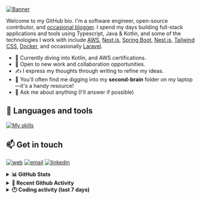 [![Banner](https://raw.githubusercontent.com/wilfriedago/wilfriedago/main/assets/1.png)][website]

Welcome to my GitHub bio. I'm a software engineer, open-source contributor, and [occasional blogger][blog]. I spend my days building full-stack applications and tools using Typescript, Java & Kotlin, and some of the technologies I work with include [AWS](https://aws.amazon.com/fr/), [Next.js](https://nextjs.org/), [Spring Boot](https://spring.io/projects/spring-boot), [Nest.js](https://nestjs.com/), [Tailwind CSS](https://github.com/tailwindlabs/tailwindcss), [Docker](https://www.docker.com/), and occasionally [Laravel](https://laravel.com/).

- 🔭 Currently diving into Kotlin, and AWS certifications.
- 👯 Open to new work and collaboration opportunities.
- ✍️ I express my thoughts through writing to refine my ideas.
- 🧠 You'll often find me digging into my **second-brain** folder on my laptop—it's a handy resource!
- 💬 Ask me about anything (I'll answer if possible)

## 🎨 Languages and tools

[![My skills](https://skillicons.dev/icons?i=typescript,js,nodejs,nest,java,kotlin,spring,python,fastapi,django,aws,docker,vscode,idea,tailwind&perline=15)](https://wilfriedago.dev/about#skills)

## 📫 Get in touch
[![web](https://img.shields.io/badge/WEBSITE-12100E?logo=google-earth&color=282A36)][website]
[![email](https://img.shields.io/badge/MAIL-12100E?logo=mailgun&color=282A36)][mail]
[![linkedin](https://img.shields.io/badge/LINKEDIN-12100E?logo=linkedin&color=282A36)][linkedin]


<details>
  <summary><b>📊 GitHub Stats</b></summary>
	<br/>
	<p align="left">
		<img width="49.5%" src="https://github-readme-stats.vercel.app/api?username=wilfriedago&show_icons=true&count_private=true&title_color=10b981&icon_color=10b981&theme=react&hide_border=true" />
		<img width="49.5%" src="https://streak-stats.demolab.com/?user=wilfriedago&hide_border=true&theme=react&ring=10b981&fire=fff&currStreakNum=fff&sideLabels=10b981&currStreakLabel=10b981&sideNums=fff" />
	</p>
</details>

<details>
  <summary><b>📅 Recent Github Activity</b></summary>
	<br>

<!--RECENT_ACTIVITY:last_update-->
Last Updated: Saturday, July 26th, 2025, 4:33:41 AM
<!--RECENT_ACTIVITY:last_update_end-->

<!--RECENT_ACTIVITY:start-->
1. ⭐ Starred [openmrs/openmrs-esm-form-engine-lib](https://github.com/openmrs/openmrs-esm-form-engine-lib)<br>
2. ⭐ Starred [jetpack-compose/jetpack-compose-awesome](https://github.com/jetpack-compose/jetpack-compose-awesome)<br>
3. ⬆️ Pushed 5 commit(s) to [thewlabs/eslint-config](https://github.com/thewlabs/eslint-config)<br>
4. ⭐ Starred [rolldown/tsdown](https://github.com/rolldown/tsdown)<br>
5. ⬆️ Pushed 21 commit(s) to [wilfriedago/dotfiles](https://github.com/wilfriedago/dotfiles)<br>
<!--RECENT_ACTIVITY:end-->
</details>

<details>
  <summary><b>🕐 Coding activity (last 7 days)</b></summary>
	<br>

<!--START_SECTION:waka-->

```python
Total Time: 25 hrs 13 mins

TypeScript        13 hrs 32 mins  █████████████▒░░░░░░░░░░░   52.77 %
Java              6 hrs 16 mins   ██████░░░░░░░░░░░░░░░░░░░   24.42 %
HTML              32 mins         ▓░░░░░░░░░░░░░░░░░░░░░░░░   02.12 %
Other             27 mins         ▒░░░░░░░░░░░░░░░░░░░░░░░░   01.77 %
```

<!--END_SECTION:waka-->
</details>

[website]: https://wilfriedago.me
[linkedin]: https://linkedin.com/in/wilfriedago
[blog]: https://wilfriedago.me/blog
[mail]: mailto:hello@wilfriedago.me
